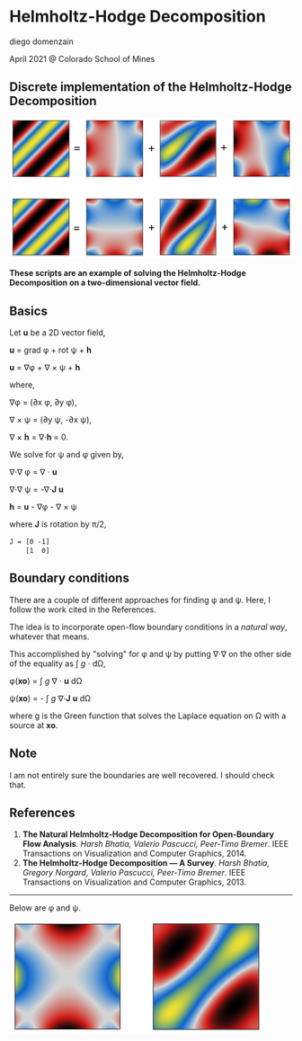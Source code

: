 # Helmholtz-Hodge Decomposition
diego domenzain

April 2021 @ Colorado School of Mines

## Discrete implementation of the Helmholtz-Hodge Decomposition

[![](../pics/hhd.png)](./)

__These scripts are an example of solving the Helmholtz-Hodge Decomposition on a two-dimensional vector field.__

## Basics

Let **u** be a 2D vector field,

**u** = grad φ + rot ψ + **h**

**u** = ∇φ + ∇ × ψ + **h**

where,

∇φ = (∂x φ, ∂y φ),

∇ × ψ = (∂y ψ, -∂x ψ),

∇ × **h** = ∇⋅**h** = 0.

We solve for ψ and φ given by,

∇⋅∇ φ = ∇ ⋅ **u**

∇⋅∇ ψ = -∇⋅**J** **u**

**h** = **u** - ∇φ - ∇ × ψ

where **J** is rotation by π/2,

```
J = [0 -1]
    [1  0]
```

## Boundary conditions

There are a couple of different approaches for finding φ and ψ. Here, I follow the work cited in the References.

The idea is to incorporate open-flow boundary conditions in a *natural way*, whatever that means.

This accomplished by "solving" for φ and ψ by putting ∇⋅∇ on the other side of the equality as ∫ _g_ ⋅ dΩ,

φ(**xo**) = ∫ _g_ ∇ ⋅ **u** dΩ

ψ(**xo**) = - ∫ _g_ ∇⋅**J** **u** dΩ

where g is the Green function that solves the Laplace equation on Ω with a source at **xo**.

## Note

I am not entirely sure the boundaries are well recovered. I should check that.

## References
1. **The Natural Helmholtz-Hodge Decomposition for Open-Boundary Flow Analysis**. *Harsh Bhatia, Valerio Pascucci, Peer-Timo Bremer*. IEEE Transactions on Visualization and Computer Graphics, 2014.
1. **The Helmholtz-Hodge Decomposition — A Survey**. *Harsh Bhatia, Gregory Norgard, Valerio Pascucci, Peer-Timo Bremer*. IEEE Transactions on Visualization and Computer Graphics, 2013.

---

Below are φ and ψ.

[![](../pics/hhd-.png)](./)